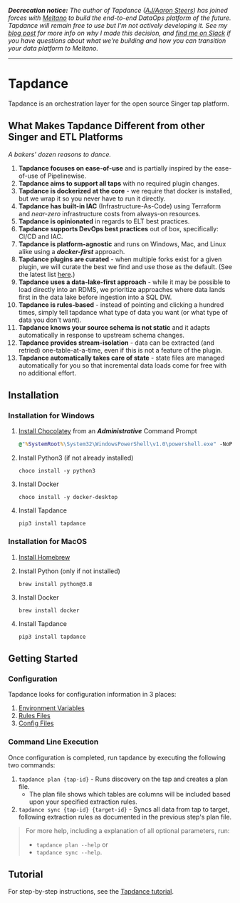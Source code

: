 _**Decrecation notice:** The author of Tapdance ([AJ/Aaron Steers](https://github.com/aaronsteers)) has joined forces with [Meltano](melltano.com) to build the end-to-end DataOps platform of the future. Tapdance will remain free to use but I'm not actively developing it. See my [blog post](https://meltano.com/blog/2021/03/29/meltano-is-special/) for more info on why I made this decision, and [find me on Slack](https://join.slack.com/t/meltano/shared_invite/zt-obgpdeba-7yrqKhwyMBfdHDXsZY8G7Q) if you have questions about what we're building and how you can transition your data platform to Meltano._

---------------------------

# Tapdance

Tapdance is an orchestration layer for the open source Singer tap platform.

## What Makes Tapdance Different from other Singer and ETL Platforms

_A bakers' dozen reasons to dance._

1. **Tapdance focuses on ease-of-use** and is partially inspired by the ease-of-use of Pipelinewise.
2. **Tapdance aims to support all taps** with no required plugin changes.
3. **Tapdance is dockerized at the core** - we require that docker is installed, but we wrap it so you never have to run it directly.
4. **Tapdance has built-in IAC** (Infrastructure-As-Code) using Terraform and _near-zero_ infrastructure costs from always-on resources.
5. **Tapdance is opinionated** in regards to ELT best practices.
6. **Tapdance supports DevOps best practices** out of box, specifically: CI/CD and IAC.
7. **Tapdance is platform-agnostic** and runs on Windows, Mac, and Linux alike using a _**docker-first**_ approach.
8. **Tapdance plugins are curated** - when multiple forks exist for a given plugin, we will curate the best we find and use those as the default. (See the latest list [here](docker/singer_index.yml).)
9. **Tapdance uses a data-lake-first approach** - while it may be possible to load directly into an RDMS, we prioritize approaches where data lands first in the data lake before ingestion into a SQL DW.
10. **Tapdance is rules-based** - instead of pointing and clicking a hundred times, simply tell tapdance what type of data you want (or what type of data you don't want).
11. **Tapdance knows your source schema is not static** and it adapts automatically in response to upstream schema changes.
12. **Tapdance provides stream-isolation** - data can be extracted (and retried) one-table-at-a-time, even if this is not a feature of the plugin.
13. **Tapdance automatically takes care of state** - state files are managed automatically for you so that incremental data loads come for free with no additional effort.

## Installation

### Installation for Windows

1. [Install Chocolatey](https://chocolatey.org/docs/installation#install-with-cmdexe) from an _**Administrative**_ Command Prompt

    ```cmd
    @"%SystemRoot%\System32\WindowsPowerShell\v1.0\powershell.exe" -NoProfile -InputFormat None -ExecutionPolicy Bypass -Command " [System.Net.ServicePointManager]::SecurityProtocol = 3072; iex ((New-Object System.Net.WebClient).DownloadString('https://chocolatey.org/install.ps1'))" && SET "PATH=%PATH%;%ALLUSERSPROFILE%\chocolatey\bin"
    ```

2. Install Python3 (if not already installed)

    `choco install -y python3`

3. Install Docker

    `choco install -y docker-desktop`

4. Install Tapdance

    `pip3 install tapdance`

### Installation for MacOS

1. [Install Homebrew](https://docs.brew.sh/Installation)
2. Install Python (only if not installed)

    `brew install python@3.8`

3. Install Docker

    `brew install docker`

4. Install Tapdance

    `pip3 install tapdance`

## Getting Started

### Configuration

Tapdance looks for configuration information in 3 places:

1. [Environment Variables](docs/environment_variables.md)
2. [Rules Files](docs/authoring_rules.md)
3. [Config Files](docs/config_files.md)

### Command Line Execution

Once configuration is completed, run tapdance by executing the following two commands:

1. `tapdance plan {tap-id}` - Runs discovery on the tap and creates a plan file.
   - The plan file shows which tables are columns will be included based upon your
     specified extraction rules.
2. `tapdance sync {tap-id} {target-id}` - Syncs all data from tap to target, following
   extraction rules as documented in the previous step's plan file.

> For more help, including a explanation of all optional parameters, run:
>
> - `tapdance plan --help` or
> - `tapdance sync --help`.

## Tutorial

For step-by-step instructions, see the [Tapdance tutorial](docs/tutorial.md).
